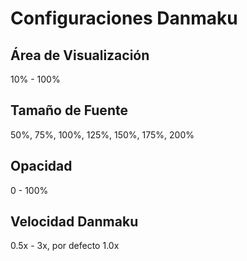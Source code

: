 # Configuraciones Danmaku

## Área de Visualización

10% - 100%

## Tamaño de Fuente

50%, 75%, 100%, 125%, 150%, 175%, 200%

## Opacidad

0 - 100%

## Velocidad Danmaku

0.5x - 3x, por defecto 1.0x

